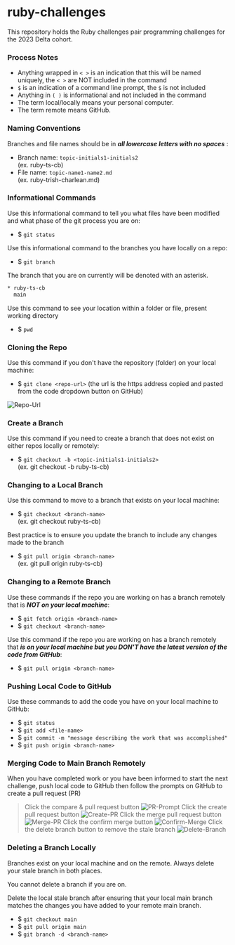 # ruby-challenges

This repository holds the Ruby challenges pair programming challenges for the 2023 Delta cohort.

### Process Notes

- Anything wrapped in `< >` is an indication that this will be named uniquely, the `< >` are NOT included in the command
- `$` is an indication of a command line prompt, the `$` is not included
- Anything in `( )` is informational and not included in the command
- The term local/locally means your personal computer.
- The term remote means GitHub.

### Naming Conventions

Branches and file names should be in ***all lowercase letters with no spaces*** :

- Branch name: `topic-initials1-initials2`   
(ex. ruby-ts-cb)
- File name: `topic-name1-name2.md`  
(ex. ruby-trish-charlean.md)

### Informational Commands

Use this informational command to tell you what files have been modified and what phase of the git process you are on:

- $ `git status`

Use this informational command to the branches you have locally on a repo:

- $ `git branch`  

The branch that you are on currently will be denoted with an asterisk.
```bash
* ruby-ts-cb
  main
```
Use this command to see your location within a folder or file, present working directory  
- $ `pwd` 


### Cloning the Repo

Use this command if you don't have the repository (folder) on your local machine:

- $ `git clone <repo-url>` (the url is the https address copied and pasted from the code dropdown button on GitHub)

![Repo-Url](./assets/repo-url.png)


### Create a Branch

Use this command if you need to create a branch that does not exist on either repos locally or remotely:

- $ `git checkout -b <topic-initials1-initials2>`  
(ex. git checkout -b ruby-ts-cb)


### Changing to a Local Branch

Use this command to move to a branch that exists on your local machine:

- $ `git checkout <branch-name>`  
(ex. git checkout ruby-ts-cb)

Best practice is to ensure you update the branch to include any changes made to the branch
- $ `git pull origin <branch-name>`  
(ex. git pull origin ruby-ts-cb)


### Changing to a Remote Branch

Use these commands if the repo you are working on has a branch remotely that is ***NOT on your local machine***:

- $ `git fetch origin <branch-name>`
- $ `git checkout <branch-name>`

Use this command if the repo you are working on has a branch remotely that ***is on your local machine but you DON'T have the latest version of the code from GitHub***:
- $ `git pull origin <branch-name>`


### Pushing Local Code to GitHub

Use these commands to add the code you have on your local machine to GitHub:

- $ `git status` 
- $ `git add <file-name>`
- $ `git commit -m "message describing the work that was accomplished"`
- $ `git push origin <branch-name>`


### Merging Code to Main Branch Remotely
When you have completed work or you have been informed to start the next challenge, push local code to GitHub then follow the prompts on GitHub to create a pull request (PR)

> Click the compare & pull request button
![PR-Prompt](./assets/pr-prompt.png)
> Click the create pull request button
![Create-PR](./assets/create-pr.png)
> Click the merge pull request button
![Merge-PR](./assets/merge-pr.png)
> Click the confirm merge button
![Confirm-Merge](./assets/confirm-merge.png)
> Click the delete branch button to remove the stale branch
![Delete-Branch](./assets/delete-branch.png)

### Deleting a Branch Locally

Branches exist on your local machine and on the remote. Always delete your stale branch in both places.  

You cannot delete a branch if you are on.

Delete the local stale branch after ensuring that your local main branch matches the changes you have added to your remote main branch.

- $ `git checkout main`
- $ `git pull origin main`
- $ `git branch -d <branch-name>`